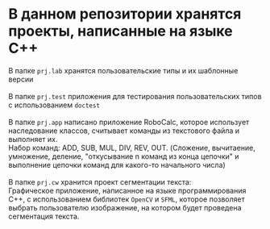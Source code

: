 # В данном репозитории хранятся проекты, написанные на языке C++

В папке `prj.lab` хранятся пользовательские типы и их шаблонные версии\
\
В папке `prj.test` приложения для тестирования пользовательских типов с использованием `doctest`\
\
В папке `prj.app` написано приложение RoboCalc, которое использует наследование классов, считывает команды из текстового файла и выполняет их.\
Набор команд: ADD, SUB, MUL, DIV, REV, OUT. (Сложение, вычитаение, умножение, деление, "откусывание n команд из конца цепочки" и выполнение цепочки команд для какого-то начального числа)\
\
В папке `prj.cw` хранится проект сегментации текста: \
Графическое приложение, написанное на языке программирования C++, с использованием библиотек `OpenCV` и `SFML`, которое позволяет выбрать пользователю изображение, на котором будет проведена сегментация текста.
